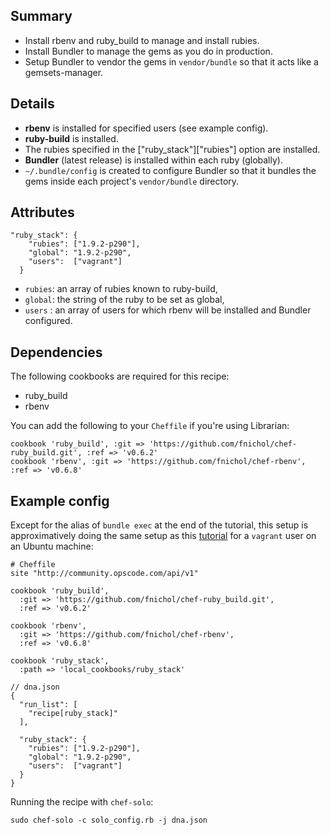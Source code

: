 ## Summary

* Install rbenv and ruby_build to manage and install rubies.
* Install Bundler to manage the gems as you do in production.
* Setup Bundler to vendor the gems in `vendor/bundle` so that it acts like a gemsets-manager.

## Details

* **rbenv** is installed for specified users (see example config).
* **ruby-build** is installed.
* The rubies specified in the ["ruby_stack"]["rubies"] option are installed.
* **Bundler** (latest release) is installed within each ruby (globally).
* `~/.bundle/config` is created to configure Bundler so that it bundles the gems inside each project's `vendor/bundle` directory.

## Attributes

```
"ruby_stack": {
    "rubies": ["1.9.2-p290"],
    "global": "1.9.2-p290",
    "users":  ["vagrant"]
  }
```
* `rubies`: an array of rubies known to ruby-build,
* `global`: the string of the ruby to be set as global,
* `users` : an array of users for which rbenv will be installed and Bundler configured.


## Dependencies

The following cookbooks are required for this recipe:

* ruby_build
* rbenv

You can add the following to your `Cheffile` if you're using Librarian:

```
cookbook 'ruby_build', :git => 'https://github.com/fnichol/chef-ruby_build.git', :ref => 'v0.6.2'
cookbook 'rbenv', :git => 'https://github.com/fnichol/chef-rbenv', :ref => 'v0.6.8'
```

## Example config

Except for the alias of `bundle exec` at the end of the tutorial, this setup is approximatively doing the same setup as this [tutorial](http://www.softr.li/blog/2012/04/10/moving-from-rvm-to-rbenv/) for a `vagrant` user on an Ubuntu machine:

```
# Cheffile
site "http://community.opscode.com/api/v1"

cookbook 'ruby_build',
  :git => 'https://github.com/fnichol/chef-ruby_build.git',
  :ref => 'v0.6.2'

cookbook 'rbenv',
  :git => 'https://github.com/fnichol/chef-rbenv',
  :ref => 'v0.6.8'

cookbook 'ruby_stack',
  :path => 'local_cookbooks/ruby_stack'
```

```
// dna.json
{
  "run_list": [
    "recipe[ruby_stack]"
  ],

  "ruby_stack": {
    "rubies": ["1.9.2-p290"],
    "global": "1.9.2-p290",
    "users":  ["vagrant"]
  }
}
```

Running the recipe with `chef-solo`:

```
sudo chef-solo -c solo_config.rb -j dna.json
```